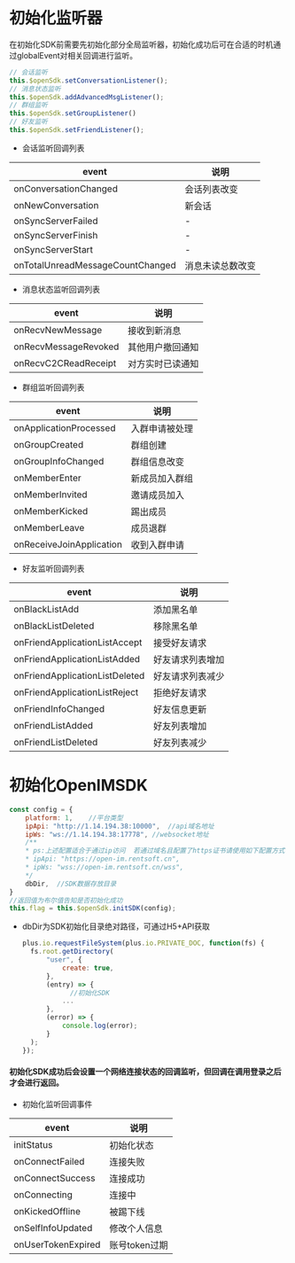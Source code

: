 # 初始化监听器

在初始化SDK前需要先初始化部分全局监听器，初始化成功后可在合适的时机通过globalEvent对相关回调进行监听。

```js
// 会话监听
this.$openSdk.setConversationListener();
// 消息状态监听
this.$openSdk.addAdvancedMsgListener();
// 群组监听
this.$openSdk.setGroupListener()
// 好友监听
this.$openSdk.setFriendListener();
```

- 会话监听回调列表

| event                            | 说明             |
| -------------------------------- | ---------------- |
| onConversationChanged            | 会话列表改变     |
| onNewConversation                | 新会话           |
| onSyncServerFailed               | -                |
| onSyncServerFinish               | -                |
| onSyncServerStart                | -                |
| onTotalUnreadMessageCountChanged | 消息未读总数改变 |

- 消息状态监听回调列表

| event                | 说明             |
| -------------------- | ---------------- |
| onRecvNewMessage     | 接收到新消息     |
| onRecvMessageRevoked | 其他用户撤回通知 |
| onRecvC2CReadReceipt | 对方实时已读通知 |

- 群组监听回调列表

| event                    | 说明           |
| ------------------------ | -------------- |
| onApplicationProcessed   | 入群申请被处理 |
| onGroupCreated           | 群组创建       |
| onGroupInfoChanged       | 群组信息改变   |
| onMemberEnter            | 新成员加入群组 |
| onMemberInvited          | 邀请成员加入   |
| onMemberKicked           | 踢出成员       |
| onMemberLeave            | 成员退群       |
| onReceiveJoinApplication | 收到入群申请   |

- 好友监听回调列表

| event                          | 说明             |
| ------------------------------ | ---------------- |
| onBlackListAdd                 | 添加黑名单       |
| onBlackListDeleted             | 移除黑名单       |
| onFriendApplicationListAccept  | 接受好友请求     |
| onFriendApplicationListAdded   | 好友请求列表增加 |
| onFriendApplicationListDeleted | 好友请求列表减少 |
| onFriendApplicationListReject  | 拒绝好友请求     |
| onFriendInfoChanged            | 好友信息更新     |
| onFriendListAdded              | 好友列表增加     |
| onFriendListDeleted            | 好友列表减少     |



# 初始化OpenIMSDK

```js
const config = {
    platform: 1,	//平台类型
    ipApi: "http://1.14.194.38:10000",	//api域名地址
    ipWs: "ws://1.14.194.38:17778",	//websocket地址
    /**
    * ps:上述配置适合于通过ip访问  若通过域名且配置了https证书请使用如下配置方式
    * ipApi: "https://open-im.rentsoft.cn",
    * ipWs: "wss://open-im.rentsoft.cn/wss",
    */
    dbDir,	//SDK数据存放目录
}
//返回值为布尔值告知是否初始化成功
this.flag = this.$openSdk.initSDK(config);
```

- dbDir为SDK初始化目录绝对路径，可通过H5+API获取

  ```js
  plus.io.requestFileSystem(plus.io.PRIVATE_DOC, function(fs) {
  	fs.root.getDirectory(
  		"user", {
  			create: true,
  		},
  		(entry) => {
              //初始化SDK
  			...
  		},
  		(error) => {
  			console.log(error);
  		}
  	);
  });
  ```

#### 初始化SDK成功后会设置一个网络连接状态的回调监听，但回调在调用登录之后才会进行返回。

  - 初始化监听回调事件

| event              | 说明          |
| ------------------ | ------------- |
| initStatus         | 初始化状态    |
| onConnectFailed    | 连接失败      |
| onConnectSuccess   | 连接成功      |
| onConnecting       | 连接中        |
| onKickedOffline    | 被踢下线      |
| onSelfInfoUpdated  | 修改个人信息  |
| onUserTokenExpired | 账号token过期 |

